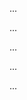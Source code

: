 <panel type="warning" header=":trophy: Can isolate SUI in unit tests :star::star:" expandable expanded no-close>

<panel type="warning" header=":trophy: Can explain unit testing :star::star:" expandable>
  <include src="../../book/testing/testingTypes/unitTesting/what/full.md" />
  <panel header=":trophy: Evidence" expanded>

...

  </panel>
</panel>

<panel type="info" header=":trophy: Can explain stubs :star::star::star:" expandable>
  <include src="../../book/testing/testingTypes/unitTesting/stubs/full.md" />
  <panel header=":trophy: Evidence" expanded>

...

  </panel>
</panel>


<panel type="success" header=":trophy: Can explain mocks :star::star::star::star:" expandable>
  <include src="../../book/testing/testingTypes/unitTesting/mocks/full.md" />
  <panel header=":trophy: Evidence" expanded>

...

  </panel>
</panel>

<panel type="success" header=":trophy: Can explain dependency injection :star::star::star::star:" expandable>
  <include src="../../book/testing/dependencyInjection/what/full.md" />
  <panel header=":trophy: Evidence" expanded>

...

  </panel>
</panel>

<panel type="success" header=":trophy: Can explain how dependency injection works :star::star::star::star:" expandable>
  <include src="../../book/testing/dependencyInjection/how/full.md" />
  <panel header=":trophy: Evidence" expanded>

...

  </panel>
</panel>

</panel>
